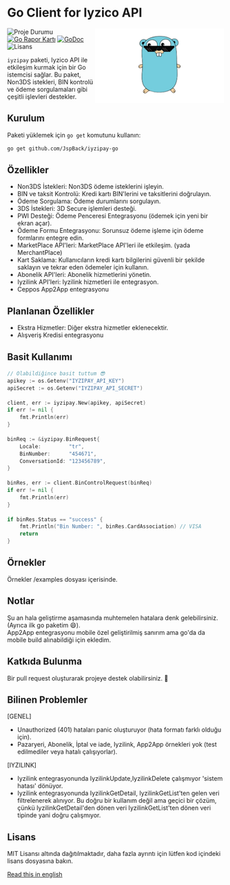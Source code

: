 # Go Client for Iyzico API

<img align="right" width="300" src="gopher.png" alt="gopher">

![Proje Durumu](https://img.shields.io/badge/version-1.0.0-green.svg)
[![Go Rapor Kartı](https://goreportcard.com/badge/github.com/JspBack/iyzipay-go)](https://goreportcard.com/report/github.com/JspBack/iyzipay-go)
[![GoDoc](https://godoc.org/github.com/JspBack/iyzipay-go?status.svg)](https://pkg.go.dev/github.com/JspBack/iyzipay-go)
![Lisans](https://img.shields.io/badge/license-MIT-blue.svg)

`iyzipay` paketi, Iyzico API ile etkileşim kurmak için bir Go istemcisi sağlar. Bu paket, Non3DS istekleri, BIN kontrolü ve ödeme sorgulamaları gibi çeşitli işlevleri destekler.

## Kurulum

Paketi yüklemek için `go get` komutunu kullanın:

```bash
go get github.com/JspBack/iyzipay-go
```

## Özellikler

- Non3DS İstekleri: Non3DS ödeme isteklerini işleyin.
- BIN ve taksit Kontrolü: Kredi kartı BIN'lerini ve taksitlerini doğrulayın.
- Ödeme Sorgulama: Ödeme durumlarını sorgulayın.
- 3DS İstekleri: 3D Secure işlemleri desteği.
- PWI Desteği: Ödeme Penceresi Entegrasyonu (ödemek için yeni bir ekran açar).
- Ödeme Formu Entegrasyonu: Sorunsuz ödeme işleme için ödeme formlarını entegre edin.
- MarketPlace API'leri: MarketPlace API'leri ile etkileşim. (yada MerchantPlace)
- Kart Saklama: Kullanıcıların kredi kartı bilgilerini güvenli bir şekilde saklayın ve tekrar eden ödemeler için kullanın.
- Abonelik API'leri: Abonelik hizmetlerini yönetin.
- Iyzilink API'leri: Iyzilink hizmetleri ile entegrasyon.
- Ceppos App2App entegrasyonu

## Planlanan Özellikler

- Ekstra Hizmetler: Diğer ekstra hizmetler eklenecektir.
- Alışveriş Kredisi entegrasyonu

## Basit Kullanımı

```go
// Olabildiğince basit tuttum 😎
apikey := os.Getenv("IYZIPAY_API_KEY")
apiSecret := os.Getenv("IYZIPAY_API_SECRET")

client, err := iyzipay.New(apikey, apiSecret)
if err != nil {
    fmt.Println(err)
}

binReq := &iyzipay.BinRequest{
    Locale:         "tr",
    BinNumber:      "454671",
    ConversationId: "123456789",
}

binRes, err := client.BinControlRequest(binReq)
if err != nil {
    fmt.Println(err)
}

if binRes.Status == "success" {
    fmt.Println("Bin Number: ", binRes.CardAssociation) // VISA
    return
}
```

## Örnekler

Örnekler /examples dosyası içerisinde.

## Notlar

Şu an hala geliştirme aşamasında muhtemelen hatalara denk gelebilirsiniz.(Ayrıca ilk go paketim 😄). \
App2App entegrasyonu mobile özel geliştirilmiş sanırım ama go'da da mobile build alınabildiği için ekledim.

## Katkıda Bulunma

Bir pull request oluşturarak projeye destek olabilirsiniz. 🙂

## Bilinen Problemler

[GENEL]

- Unauthorized (401) hataları panic oluşturuyor (hata formatı farklı olduğu için).
- Pazaryeri, Abonelik, İptal ve iade, Iyzilink, App2App örnekleri yok (test edilmediler veya hatalı çalışıyorlar).

[IYZILINK]

- Iyzilink entegrasyonunda IyzilinkUpdate,IyzilinkDelete çalışmıyor 'sistem hatası' dönüyor.
- Iyzilink entegrasyonunda IyzilinkGetDetail, IyzilinkGetList'ten gelen veri filtrelenerek alınıyor. Bu doğru bir kullanım değil ama geçici bir çözüm, çünkü IyzilinkGetDetail'den dönen veri IyzilinkGetList'ten dönen veri tipinde yani doğru çalışmıyor.

## Lisans

MIT Lisansı altında dağıtılmaktadır, daha fazla ayrıntı için lütfen kod içindeki lisans dosyasına bakın.

[Read this in english](en.README.md)
